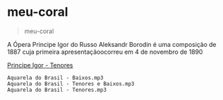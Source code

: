 # meu-coral

> meu-coral

A Ópera Principe Igor do Russo Aleksandr Borodin é uma composição de 1887
cuja primeira apresentaçãoocorreu em 4 de novembro de 1890

[Principe Igor - Tenores](https://raw.githubusercontent.com/joao-parana/meu-coral/master/docs/media/Principe%20Igor%20-%20Tenores.mp3)

    Aquarela do Brasil - Baixos.mp3
    Aquarela do Brasil - Tenores e Baixos.mp3	
    Aquarela do Brasil - Tenores.mp3

